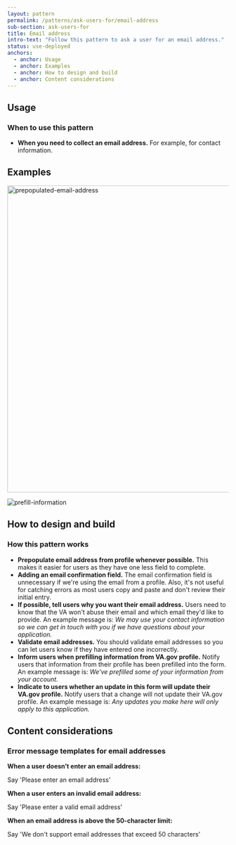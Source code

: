 ```yaml
---
layout: pattern
permalink: /patterns/ask-users-for/email-address
sub-section: ask-users-for
title: Email address
intro-text: "Follow this pattern to ask a user for an email address."
status: use-deployed
anchors:
  - anchor: Usage
  - anchor: Examples
  - anchor: How to design and build
  - anchor: Content considerations
---
```


## Usage

### When to use this pattern

* **When you need to collect an email address.** For example, for contact information.
 
## Examples
<img width="699" alt="prepopulated-email-address" src="https://user-images.githubusercontent.com/97645218/209711675-f76129e5-a64d-4378-9cf5-f4ed49c2e21f.png">


![prefill-information](https://user-images.githubusercontent.com/97645218/209711684-9c8aa414-14b7-4e3c-9e3f-c7aaa15967b1.png)

## How to design and build 

### How this pattern works

- **Prepopulate email address from profile whenever possible.** This makes it easier for users as they have one less field to complete.
- **Adding an email confirmation field.** The email confirmation field is unnecessary if we're using the email from a profile. Also, it's not useful for catching errors as most users copy and paste and don't review their initial entry.
- **If possible, tell users why you want their email address.** Users need to know that the VA won't abuse their email and which email they'd like to provide. An example message is: *We may use your contact information so we can get in touch with you if we have questions about your application.*
- **Validate email addresses.** You should validate email addresses so you can let users know if they have entered one incorrectly.
- **Inform users when prefilling information from VA.gov profile.** Notify users that information from their profile has been prefilled into the form. An example message is: *We've prefilled some of your information from your account.*
- **Indicate to users whether an update in this form will update their VA.gov profile.** Notify users that a change will not update their VA.gov profile. An example message is: *Any updates you make here will only apply to this application.*

## Content considerations

### Error message templates for email addresses

**When a user doesn’t enter an email address:** 

Say  'Please enter an email address'

**When a user enters an invalid email address:** 

Say  'Please enter a valid email address'

**When an email address is above the 50-character limit:**

Say 'We don't support email addresses that exceed 50 characters'
